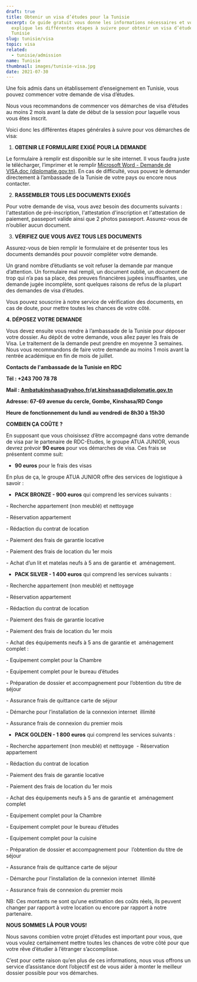 ```yaml
---
draft: true
title: Obtenir un visa d’études pour la Tunisie
excerpt: Ce guide gratuit vous donne les informations nécessaires et vous
  explique les différentes étapes à suivre pour obtenir un visa d’études pour la
  Tunisie
slug: tunisie/visa
topic: visa
related:
  - tunisie/admission
name: Tunisie
thumbnail: images/tunisie-visa.jpg
date: 2021-07-30
---
```

Une fois admis dans un établissement d’enseignement en Tunisie, vous pouvez commencer votre demande de visa d’études.

Nous vous recommandons de commencer vos démarches de visa d’études au moins 2 mois avant la date de début de la session pour laquelle vous vous êtes inscrit.

Voici donc les différentes étapes générales à suivre pour vos démarches de visa:

1. **OBTENIR LE FORMULAIRE EXIGÉ POUR LA DEMANDE**

Le formulaire à remplir est disponible sur le site internet. Il vous faudra juste le télécharger, l’imprimer et le remplir [Microsoft Word - Demande de VISA.doc (diplomatie.gov.tn)](https://www.diplomatie.gov.tn/fileadmin/user_upload/pdf/formulaire-visa.pdf). En cas de difficulté, vous pouvez le demander directement à l’ambassade de la Tunisie de votre pays ou encore nous contacter.

2. **RASSEMBLER TOUS LES DOCUMENTS EXIGÉS**

Pour votre demande de visa, vous avez besoin des documents suivants : l'attestation de pré-inscription, l'attestation d'inscription et l'attestation de paiement, passeport valide ainsi que 2 photos passeport. Assurez-vous de n’oublier aucun document.

3. **VÉRIFIEZ QUE VOUS AVEZ TOUS LES DOCUMENTS**

Assurez-vous de bien remplir le formulaire et de présenter tous les documents demandés pour pouvoir compléter votre demande.

Un grand nombre d’étudiants se voit refuser la demande par manque d’attention. Un formulaire mal rempli, un document oublié, un document de trop qui n’a pas sa place, des preuves financières jugées insuffisantes, une demande jugée incomplète, sont quelques raisons de refus de la plupart des demandes de visa d’études.

Vous pouvez souscrire à notre service de vérification des documents, en cas de doute, pour mettre toutes les chances de votre côté.

**4. DÉPOSEZ VOTRE DEMANDE**

Vous devez ensuite vous rendre à l’ambassade de la Tunisie pour déposer votre dossier. Au dépôt de votre demande, vous allez payer les frais de Visa. Le traitement de la demande peut prendre en moyenne 3 semaines. Nous vous recommandons de faire votre demande au moins 1 mois avant la rentrée académique en fin de mois de juillet.

**Contacts de l'ambassade de la Tunisie en RDC**

**Tél : +243 700 78 78**

**Mail : Ambatukinshasa@yahoo.fr/at.kinshsasa@diplomatie.gov.tn**

**Adresse: 67-69 avenue du cercle, Gombe, Kinshasa/RD Congo**

**Heure de fonctionnement du lundi au vendredi de 8h30 à 15h30**

**COMBIEN ÇA COÛTE ?**

En supposant que vous choisissez d’être accompagné dans votre demande de visa par le partenaire de RDC-Etudes, le groupe ATUA JUNIOR, vous devrez prévoir **90 euros** pour vos démarches de visa. Ces frais se présentent comme suit:

* **90 euros** pour le frais des visas

En plus de ça, le groupe ATUA JUNIOR offre des services de logistique à savoir :

* **PACK BRONZE - 900 euros** qui comprend les services suivants :

\- Recherche appartement (non meublé) et nettoyage 

\- Réservation appartement  

\- Rédaction du contrat de location  

\- Paiement des frais de garantie locative  

\- Paiement des frais de location du 1er mois 

\- Achat d’un lit et matelas neufs à 5 ans de garantie et  aménagement. 

* **PACK SILVER - 1 400 euros** qui comprend les services suivants :

\- Recherche appartement (non meublé) et nettoyage 

\- Réservation appartement  

\- Rédaction du contrat de location  

\- Paiement des frais de garantie locative  

\- Paiement des frais de location du 1er mois 

\- Achat des équipements neufs à 5 ans de garantie et  aménagement complet :  

\- Equipement complet pour la Chambre  

\- Equipement complet pour le bureau d’études 

\- Préparation de dossier et accompagnement pour l’obtention du titre de séjour  

\- Assurance frais de quittance carte de séjour 

\- Démarche pour l’installation de la connexion internet  illimité  

\- Assurance frais de connexion du premier mois 

* **PACK GOLDEN - 1 800 euros** qui comprend les services suivants :

\- Recherche appartement (non meublé) et nettoyage  - Réservation appartement  

\- Rédaction du contrat de location  

\- Paiement des frais de garantie locative  

\- Paiement des frais de location du 1er mois

\- Achat des équipements neufs à 5 ans de garantie et  aménagement complet  

\- Equipement complet pour la Chambre  

\- Equipement complet pour le bureau d’études

\- Equipement complet pour la cuisine  

\- Préparation de dossier et accompagnement pour  l’obtention du titre de séjour  

\- Assurance frais de quittance carte de séjour

\- Démarche pour l’installation de la connexion internet  illimité  

\- Assurance frais de connexion du premier mois

NB: Ces montants ne sont qu‘une estimation des coûts réels, ils peuvent changer par rapport à votre location ou encore par rapport à notre partenaire. 

**NOUS SOMMES LÀ POUR VOUS!**

Nous savons combien votre projet d’études est important pour vous, que vous voulez certainement mettre toutes les chances de votre côté pour que votre rêve d’étudier à l’étranger s’accomplisse.

C’est pour cette raison qu’en plus de ces informations, nous vous offrons un service d’assistance dont l’objectif est de vous aider à monter le meilleur dossier possible pour vos démarches.